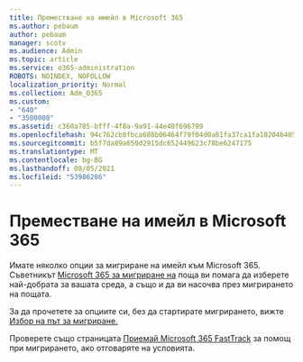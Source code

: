 ```yaml
---
title: Преместване на имейл в Microsoft 365
ms.author: pebaum
author: pebaum
manager: scotv
ms.audience: Admin
ms.topic: article
ms.service: o365-administration
ROBOTS: NOINDEX, NOFOLLOW
localization_priority: Normal
ms.collection: Adm_O365
ms.custom:
- "640"
- "3500008"
ms.assetid: c360a785-bfff-4f8a-9a91-44e40f696799
ms.openlocfilehash: 94c762cb8fbca608b06464f79f04d0a81fa37ca1fa10204b405a18bd79f4bade
ms.sourcegitcommit: b5f7da89a650d2915dc652449623c78be6247175
ms.translationtype: MT
ms.contentlocale: bg-BG
ms.lasthandoff: 08/05/2021
ms.locfileid: "53986286"
---
```

# <a name="move-email-to-microsoft-365"></a>Преместване на имейл в Microsoft 365

Имате няколко опции за мигриране на имейл към Microsoft 365. Съветникът [Microsoft 365 за мигриране на](https://aka.ms/alchemyinsight-mailmigrationadvisor) поща ви помага да изберете най-добрата за вашата среда, а също и да ви насочва през мигрирането на пощата.
  
За да прочетете за опциите си, без да стартирате мигрирането, вижте [Избор на път за мигриране.](https://docs.microsoft.com/Exchange/mailbox-migration/decide-on-a-migration-path)

Проверете също страницата [Приемай Microsoft 365 FastTrack](https://www.microsoft.com/fasttrack/microsoft-365/office-365) за помощ при мигрирането, ако отговаряте на условията.
  